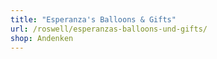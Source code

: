 ```yaml
---
title: "Esperanza's Balloons & Gifts"
url: /roswell/esperanzas-balloons-und-gifts/
shop: Andenken
---
```

